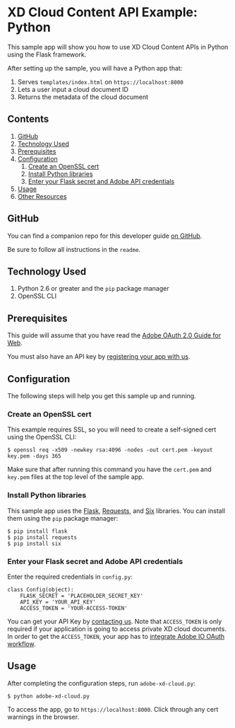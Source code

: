 # XD Cloud Content API Example: Python

This sample app will show you how to use XD Cloud Content APIs in Python using the Flask framework.

After setting up the sample, you will have a Python app that:

1. Serves `templates/index.html` on `https://localhost:8000`
1. Lets a user input a cloud document ID
1. Returns the metadata of the cloud document

<!-- $ doctoc ./readme.md --title "## Contents" --entryprefix 1. --gitlab --maxlevel 3 -->
<!-- START doctoc generated TOC please keep comment here to allow auto update -->
<!-- DON'T EDIT THIS SECTION, INSTEAD RE-RUN doctoc TO UPDATE -->
## Contents

1. [GitHub](#github)
1. [Technology Used](#technologyused)
1. [Prerequisites](#prerequisites)
1. [Configuration](#configuration)
    1. [Create an OpenSSL cert](#createanopensslcert)
    1. [Install Python libraries](#installpythonlibraries)
    1. [Enter your Flask secret and  Adobe API credentials](#enteryourflasksecretandadobeapicredentials)
1. [Usage](#usage)
1. [Other Resources](#otherresources)

<!-- END doctoc generated TOC please keep comment here to allow auto update -->

## GitHub

You can find a companion repo for this developer guide [on GitHub]().

Be sure to follow all instructions in the `readme`.


## Technology Used

1. Python 2.6 or greater and the `pip` package manager
1. OpenSSL CLI


## Prerequisites

This guide will assume that you have read the [Adobe OAuth 2.0 Guide for Web](https://www.adobe.io/authentication/auth-methods.html#!AdobeDocs/adobeio-auth/master/AuthenticationOverview/OAuthIntegration.md).

You must also have an API key by [registering your app with us](https://adobe.allegiancetech.com/surveys/JDQ78F/). 

## Configuration

The following steps will help you get this sample up and running.


### Create an OpenSSL cert

This example requires SSL, so you will need to create a self-signed cert using the OpenSSL CLI:

```
$ openssl req -x509 -newkey rsa:4096 -nodes -out cert.pem -keyout key.pem -days 365
```

Make sure that after running this command you have the `cert.pem` and `key.pem` files at the top level of the sample app.


### Install Python libraries

This sample app uses the [Flask](https://palletsprojects.com/p/flask/), [Requests](https://pypi.org/project/requests/2.7.0/), and [Six](https://pypi.org/project/six/) libraries. You can install them using the `pip` package manager:

```
$ pip install flask
$ pip install requests
$ pip install six
```


### Enter your Flask secret and Adobe API credentials

Enter the required credentials in `config.py`:

```
class Config(object):
    FLASK_SECRET = 'PLACEHOLDER_SECRET_KEY'
    API_KEY = 'YOUR_API_KEY'
    ACCESS_TOKEN = 'YOUR-ACCESS-TOKEN'
```

You can get your API Key by [contacting us](https://adobe.allegiancetech.com/surveys/JDQ78F/). Note that `ACCESS_TOKEN` is only required if your application is going to access private XD cloud documents. In order to get the `ACCESS_TOKEN`, your app has to [integrate Adobe IO OAuth workflow](https://www.adobe.io/authentication/auth-methods.html#!AdobeDocs/adobeio-auth/master/OAuth/OAuth.md).


## Usage

After completing the configuration steps, run `adobe-xd-cloud.py`:

```
$ python adobe-xd-cloud.py
```

To access the app, go to `https://localhost:8000`. Click through any cert warnings in the browser.
